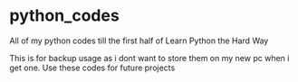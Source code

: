 # python_codes
All of my python codes till the first half of Learn Python the Hard Way

This is for backup usage as i dont want to store them on my new pc when i get one.
Use these codes for future projects

